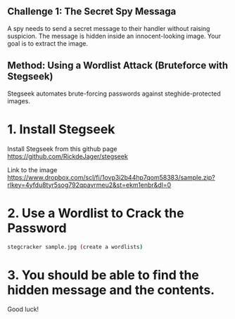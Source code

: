 ## Challenge 1: The Secret Spy Messaga

A spy needs to send a secret message to their handler without raising suspicion. The message is hidden inside an innocent-looking image. Your goal is to extract the image.

## Method: Using a Wordlist Attack (Bruteforce with Stegseek)
Stegseek automates brute-forcing passwords against steghide-protected images.
# 1. Install Stegseek
Install Stegseek from this github page https://github.com/RickdeJager/stegseek

Link to the image https://www.dropbox.com/scl/fi/1ovp3i2b44hp7qom58383/sample.zip?rlkey=4yfdu8tyr5sog792qpavrmeu2&st=ekm1enbr&dl=0
# 2. Use a Wordlist to Crack the Password
```bash
stegcracker sample.jpg (create a wordlists)
```

# 3. You should be able to find the hidden message and the contents.
Good luck!
